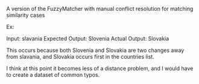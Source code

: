 A version of the FuzzyMatcher with manual conflict resolution for matching similarity cases

Ex:

Input: slavania
Expected Output: Slovenia
Actual Output: Slovakia

This occurs because both Slovenia and Slovakia are two changes away from slavania, and Slovakia occurs first in the countries list.

I think at this point it becomes less of a distance problem, and I would have to create a dataset of common typos.
